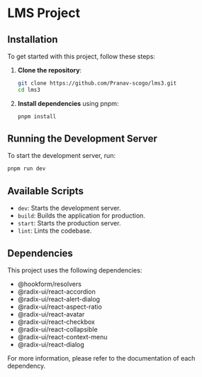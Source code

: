 # LMS Project

## Installation

To get started with this project, follow these steps:

1. **Clone the repository**:
   ```bash
   git clone https://github.com/Pranav-scogo/lms3.git
   cd lms3
   ```

2. **Install dependencies** using pnpm:
   ```bash
   pnpm install
   ```

## Running the Development Server

To start the development server, run:
```bash
pnpm run dev
```

## Available Scripts

- `dev`: Starts the development server.
- `build`: Builds the application for production.
- `start`: Starts the production server.
- `lint`: Lints the codebase.

## Dependencies

This project uses the following dependencies:
- @hookform/resolvers
- @radix-ui/react-accordion
- @radix-ui/react-alert-dialog
- @radix-ui/react-aspect-ratio
- @radix-ui/react-avatar
- @radix-ui/react-checkbox
- @radix-ui/react-collapsible
- @radix-ui/react-context-menu
- @radix-ui/react-dialog

For more information, please refer to the documentation of each dependency. 